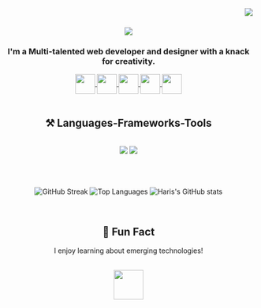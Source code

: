<img align="right" src="https://visitor-badge.laobi.icu/badge?page_id=Az-Haris.Az-Haris" />

<h1 align="center">
    <img src="https://readme-typing-svg.herokuapp.com/?font=Righteous&size=35&center=true&vCenter=true&width=500&height=70&duration=4000&lines=Hi+There!+👋;+I'm+Haris!;" />
</h1>

<h3 align="center">I'm a Multi-talented web developer and designer with a knack for creativity.</h3>

<div align="center"> 
  <a href="mailto:mdalimuzzaman437@gmail.com" target="_blank">
     <img height=40 align="center" src="https://cdn-icons-png.flaticon.com/128/5968/5968534.png" />
  </a>
  <a href="https://www.linkedin.com/in/alimuzzaman-haris/" target="_blank">
     <img height=40 align="center" src="https://cdn-icons-png.flaticon.com/128/145/145807.png" />
  </a>
  <a href="https://www.instagram.com/alimuzzaman.haris/" target="_blank">
     <img height=40 align="center" src="https://cdn-icons-png.flaticon.com/128/15713/15713420.png" />
  </a>
    <a href="https://www.facebook.com/alimuzzaman.haris/" target="_blank">
     <img height=40 align="center" src="https://cdn-icons-png.flaticon.com/128/5968/5968764.png" />
  </a>
    <a href="https://wa.me/+8801405742311/" target="_blank">
     <img height=40 align="center" src="https://cdn-icons-png.flaticon.com/128/15713/15713434.png" />
  </a>
</div>

 <br/>
 
<h2 align="center">⚒️ Languages-Frameworks-Tools</h2>
<br/>
<div align="center">
    <img src="https://skillicons.dev/icons?i=html,css,bootstrap,tailwind,js,react,vscode,github,figma,git" />
    <img src="https://skillicons.dev/icons?i=nodejs,express,javascript,typescript,express,firebase,mongodb,redux,c,nextjs,mysql" /><br>
</div>

<br />
<br />
<br />

<p align="center">
    <img src="https://github-readme-streak-stats.herokuapp.com?user=Az-Haris&date_format=j%20M%5B%20Y%5D&card_width=595" alt="GitHub Streak" />
    <img src="https://github-readme-stats.vercel.app/api/top-langs/?username=Az-Haris&card_width=595&layout=compact" alt="Top Languages">
    <img src="https://github-readme-stats.vercel.app/api?username=Az-Haris&show_icons=true&count_private=true&rank_icon=github&theme=transparent&card_width=595" alt="Haris's GitHub stats">
</p>

<br />

<h2 align="center">🌈 Fun Fact</h2>
<p align="center">I enjoy learning about emerging technologies!</p>
<br />
<div align="center">
    <a href="buymeacoffee.com/ZfXvzCcYq0" target="_blank">
    <img height=60 src="https://www.codehim.com/wp-content/uploads/2022/09/bmc-button.png" />
</a>
</div>
